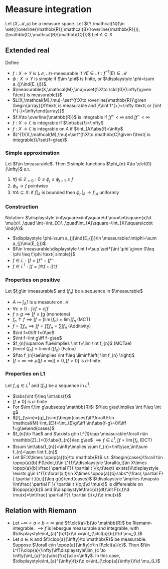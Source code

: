 # Measure integration
Let $(X,\mathcal{M},\mu)$ be a measure space.
Let $(Y,\mathcal{N})\in \set{(\overline{\mathbb{R}},\mathcal{B}(\overline{\mathbb{R}})),(\mathbb{C},\mathcal{B}(\mathbb{C}))}$
Let $A\subseteq X$
## Extended real
Define
- $f:X\to Y$ is $(\mathcal{M},\mathcal{N})$-measurable if $\forall E\in \mathcal{N}:f^{-1}(E)\in \mathcal{M}$
- $\phi:X\to Y$ is simple if $\im \phi$ is finite, or $\displaystyle \phi=\sum a_{j}\ind{E_{j}}$.
- $\measurable(X,\mathcal{M},\mu)=\set{f:X\to \clcl{0}{\infty}\given f\text{ is measurable}}$
- $L(X,\mathcal{M},\mu)=\set*{f:X\to \overline{\mathbb{R}}\given \begin{array}{}f\text{ is measurable and }\\\int f^{+}<\infty \text{ or }\int f^{-}<\infty\end{array}}$
- $f:X\to \overline{\mathbb{R}}$ is integrable if $\int f^{+}<\infty$ and $\int f^{-}<\infty$
- $f:X\to \mathbb{C}$ is integrable if $\int\abs{f}<\infty$
- $f:X\to \mathbb{C}$ is integrable on $A$ if $\int_{A}\abs{f}<\infty$
- $L^{1}(X,\mathcal{M},\mu)=\set*{f:X\to \mathbb{C}\given f\text{ is integrable}}/\set{f=g\ae}$

### Simple approximation
Let $f\in \measurable$.
Then $\exists$ simple functions $\phi_{n}:X\to \clcl{0}{\infty}$ s.t. 
1. $\forall j\in \mathbb{Z}_{>0}:0\leq \phi_{j}\leq \phi_{j+1}\leq f$
2. $\phi_{n}\to f$ pointwise
3. $\forall A\subseteq X$: if $f\vert_{A}$ is bounded then $\phi_{n}\vert_{A}\to f\vert_{A}$ uniformly 
### Construction
Notation: $\displaystyle \int\square=\int\square\d \mu=\int\square(x)\d \mu(x)\ ,\quad \int=\int_{X}\ ,\quad\int_{A}\square=\int_{X}\square\cdot \ind{A}$
- $\displaystyle \phi=\sum a_{j}\ind{E_{j}}\in \measurable:\int\phi=\sum a_{j}\mu(E_{j})$
- $f\in \measurable:\displaystyle \int f=\sup \set*{\int \phi \given 0\leq \phi \leq f,\phi \text{ simple}}$
- $\displaystyle f\in L:\int f=\int f^{+}-\int f^{-}$
- $\displaystyle f\in L^{1}:\int f=\int \Re f+i \int \Im f$
### Properties on positive
Let $f,g\in \measurable$ and $(f_{n})$ be a sequence in $\measurable$
- $A\mapsto \int_{A}1$ is a measure on $\mathcal{M}$
- $\forall c\geq 0:\int cf=c\int f$ 
- $f\leq g\implies\int f \leq \int g$ (monotone)
- $f_{n}\uparrow f\implies\int f=\int \lim(f_{n})=\lim \int f_{n}$ (MCT)
- $f=\sum f_{n}\implies\int f=\int\sum f_{n}=\sum \int f_{n}$ (Additivity)
- $\int f=0\iff f=0\ae$
- $\int f=\int g\iff f=g\ae$
- $f_{n}\uparrow f\ae\implies \int f=\lim \int f_{n}$ (MCTae)
- $\int\liminf(f_{n})\leq\liminf\left( \int f_{n} \right)$ (Fatou)
- $f\to f_{n}\ae\implies \int f\leq \liminf\left( \int f_{n} \right)$
- $\int f<\infty\implies \mu([f=\infty])=0,[f>0]$ is $\sigma$-finite.
### Properties on L1
Let $f,g\in L^{1}$ and $(f_{n})$ be a sequence in $L^{1}$.
- $\abs{\int f}\leq \int\abs{f}$
- $[f\neq 0]$ is $\sigma$-finite
- For $\im f,\im g\subseteq \mathbb{R}$: $f\leq g\ae\implies \int f\leq \int g$
- $[f]_{\sim}=[g]_{\sim}\begin{cases}\iff\forall E\in \mathcal{M}:\int_{E}f=\int_{E}g\\\iff \int\abs{f-g}=0\\\iff f=g\ae\end{cases}$
- $f_{n}\to f\ae$ and $\exists g\in L^{1}\cap \measurable:\forall n\in \mathbb{Z}_{>0}:\abs{f_{n}}\leq g\ae$
  $\implies f\in L^{1},\int f=\lim \int f_{n}$ (DCT)
- $\sum \int\abs{f_{n}}<\infty\implies \sum f_{n}<\infty\ae,\int\sum f_{n}=\sum \int f_{n}$
- Let $F:X\times \opop{a}{b}\to \mathbb{R}$ s.t. $\begin{cases}\forall t\in \opop{a}{b}:F(\cdot,t)\in L^{1}\\\displaystyle \forall(x,t)\in X\times \opop{a}{b}:\frac{ \partial F}{ \partial t }(x,t)\text{ exists}\\\displaystyle \exists g\in L^{1}:\forall(x,t)\in X\times \opop{a}{b}:\abs*{\frac{ \partial F}{ \partial t }(x,t)}\leq g(x)\end{cases}$
  $\displaystyle \implies t\mapsto \int\frac{ \partial F }{ \partial t }(x,t)\d \mu(x)$ is differeiable on $\opop{a}{b}$ and $\displaystyle\frac{d}{dt}\int F(x,t)\d \mu(x)=\int\frac{ \partial F}{ \partial t}(x,t)\d \mu(x)$
## Relation with Riemann
- Let $-\infty<a<b<\infty$ and $f:\clcl{a}{b}\to \mathbb{R}$ be Riemann-integrable.
  $\implies f$ is lebesgue measurable and integrable, with $\displaystyle\int_{a}^{b}f(x)\d x=\int_{\clcl{a}{b}}f\d \mu_{L}$
- Let $a\in \mathbb{R}$ and $f:\clop{a}{\infty}\to \mathbb{R}$ be measurable.
  Suppose $\forall c\in \opop{a}{\infty}:f\in R\clcl{a}{c}$.
  Then $f\in L^{1}\clop{a}{\infty}\iff\displaystyle\lim_{c \to \infty}\int_{a}^{c}\abs{f(x)}\d x<\infty$.
  In this case, $\displaystyle\int_{a}^{\infty}f(x)\d x=\int_{\clop{a}{\infty}}f\d \mu_{L}$